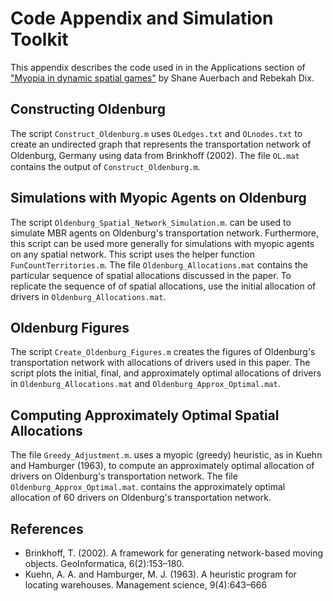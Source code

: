 # Code Appendix and Simulation Toolkit
This appendix describes the code used in in the Applications section of ["Myopia in dynamic spatial games"](https://drive.google.com/file/d/1HlA9ZUYV35VE9Zcm1NtbEbxDBxtZf92j/view) by Shane Auerbach and Rebekah Dix.

## Constructing Oldenburg
The script ```Construct_Oldenburg.m``` uses ```OLedges.txt``` and ```OLnodes.txt``` to create an undirected graph that represents the transportation network of Oldenburg, Germany using data from Brinkhoﬀ (2002). The file ```OL.mat``` contains the output of ```Construct_Oldenburg.m```.

## Simulations with Myopic Agents on Oldenburg
The script ```Oldenburg_Spatial_Network_Simulation.m```. can be used to simulate MBR agents on Oldenburg's transportation network. Furthermore, this script can be used more generally for simulations with myopic agents on any spatial network. This script uses the helper function ```FunCountTerritories.m```.  The file ```Oldenburg_Allocations.mat``` contains the particular sequence of spatial allocations discussed in the paper. To replicate the sequence of of spatial allocations, use the initial allocation of drivers in ```Oldenburg_Allocations.mat```.

## Oldenburg Figures
The script ```Create_Oldenburg_Figures.m``` creates the figures of Oldenburg's transportation network with allocations of drivers used in this paper. The script plots the initial, final, and approximately optimal allocations of drivers in ```Oldenburg_Allocations.mat``` and ```Oldenburg_Approx_Optimal.mat```.

## Computing Approximately Optimal Spatial Allocations
The file ```Greedy_Adjustment.m```. uses a myopic (greedy) heuristic, as in Kuehn and Hamburger (1963), to compute an approximately optimal allocation of drivers on Oldenburg's transportation network. The file ```Oldenburg_Approx_Optimal.mat```. contains the approximately optimal allocation of 60 drivers on Oldenburg's transportation network. 

## References
* Brinkhoff, T. (2002). A framework for generating network-based moving objects. GeoInformatica, 6(2):153–180.
* Kuehn, A. A. and Hamburger, M. J. (1963). A heuristic program for locating warehouses. Management science, 9(4):643–666
